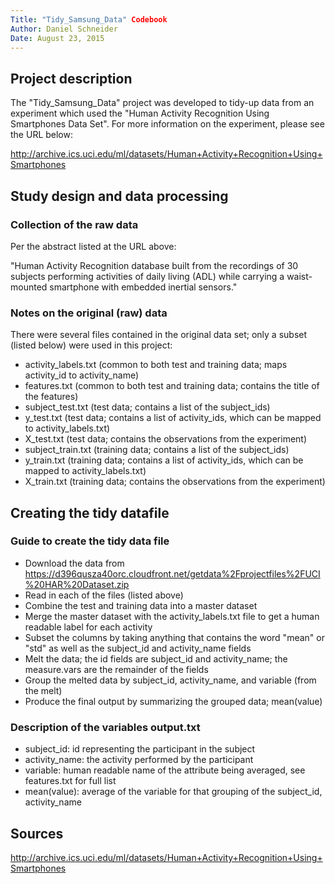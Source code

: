 ```yaml
---
Title: "Tidy_Samsung_Data" Codebook
Author: Daniel Schneider
Date: August 23, 2015
---
```


## Project description
The "Tidy_Samsung_Data" project was developed to tidy-up data from an experiment which used the "Human Activity Recognition Using Smartphones Data Set". For more information on the experiment, please see the URL below:

http://archive.ics.uci.edu/ml/datasets/Human+Activity+Recognition+Using+Smartphones

## Study design and data processing

### Collection of the raw data
Per the abstract listed at the URL above:

"Human Activity Recognition database built from the recordings of 30 subjects performing activities of daily living (ADL) while carrying a waist-mounted smartphone with embedded inertial sensors."

### Notes on the original (raw) data
There were several files contained in the original data set; only a subset (listed below) were used in this project:
- activity_labels.txt (common to both test and training data; maps activity_id to activity_name)
- features.txt (common to both test and training data; contains the title of the features)
- subject_test.txt (test data; contains a list of the subject_ids)
- y_test.txt (test data; contains a list of activity_ids, which can be mapped to activity_labels.txt)
- X_test.txt (test data; contains the observations from the experiment)
- subject_train.txt (training data; contains a list of the subject_ids)
- y_train.txt (training data; contains a list of activity_ids, which can be mapped to activity_labels.txt)
- X_train.txt (training data; contains the observations from the experiment)

## Creating the tidy datafile

### Guide to create the tidy data file
- Download the data from https://d396qusza40orc.cloudfront.net/getdata%2Fprojectfiles%2FUCI%20HAR%20Dataset.zip
- Read in each of the files (listed above)
- Combine the test and training data into a master dataset
- Merge the master dataset with the activity_labels.txt file to get a human readable label for each activity
- Subset the columns by taking anything that contains the word "mean" or "std" as well as the subject_id and activity_name fields
- Melt the data; the id fields are subject_id and activity_name; the measure.vars are the remainder of the fields
- Group the melted data by subject_id, activity_name, and variable (from the melt)
- Produce the final output by summarizing the grouped data; mean(value)

### Description of the variables output.txt
- subject_id: id representing the participant in the subject
- activity_name: the activity performed by the participant
- variable: human readable name of the attribute being averaged, see features.txt for full list
- mean(value): average of the variable for that grouping of the subject_id, activity_name

## Sources
http://archive.ics.uci.edu/ml/datasets/Human+Activity+Recognition+Using+Smartphones

